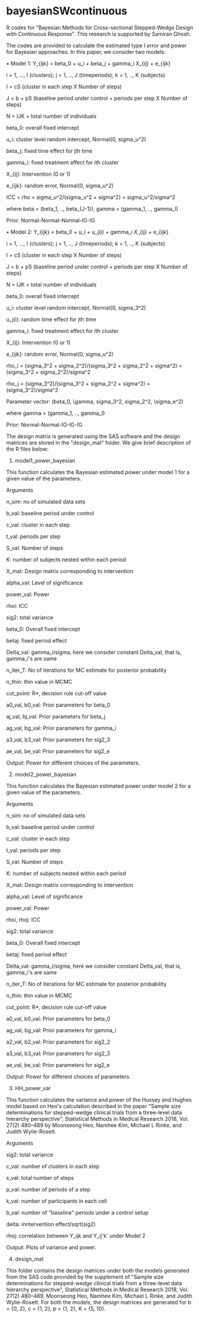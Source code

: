 # bayesianSWcontinuous
R codes for "Bayesian Methods for Cross-sectional Stepped-Wedge Design with Continuous Response".
This research is supported by Samiran Ghosh.

The codes are provided to calculate the estimated type I error and power for Bayesian approaches. In this paper, we consider two models:

•	Model 1: Y_{ijk} = beta_0 + u_i + beta_j + gamma_i X_{ij} + e_{ijk}
 
 i = 1, ..., I (clusters); j = 1, .., J (timeperiods); k = 1, .., K (subjects)
 
 I = cS (cluster in each step X Number of steps)
 
 J = b + pS (baseline period under control + periods per step X Number of steps)

 N = IJK = total number of individuals

 beta_0: overall fixed intercept

 u_i: cluster level random intercept, Normal(0, sigma_u^2)

 beta_j: fixed time effect for jth time

 gamma_i: fixed treatment effect for ith cluster

 X_{ij}: Intervention (0 or 1)
 
 e_{ijk}: random error, Normal(0, sigma_u^2)
 
 ICC = rho = sigma_u^2/(sigma_u^2 + sigma^2) = sigma_u^2/sigma^2
 
 where beta = (beta_1, .., beta_{J-1}), gamma = (gamma_1, .., gamma_I)
 
 Prior: Normal-Normal-Normal-IG-IG

•	Model 2: Y_{ijk} = beta_0 + u_i + u_j(i) + gamma_i X_{ij} + e_{ijk}

i = 1, ..., I (clusters); j = 1, .., J (timeperiods); k = 1, .., K (subjects)

I = cS (cluster in each step X Number of steps)

J = b + pS (baseline period under control + periods per step X Number of steps)

N = IJK = total number of individuals

beta_0: overall fixed intercept

u_i: cluster level random intercept, Normal(0, sigma_3^2)

u_j(i): random time effect for jth time

gamma_i: fixed treatment effect for ith cluster

X_{ij}: Intervention (0 or 1)

e_{ijk}: random error, Normal(0, sigma_u^2)

rho_i = (sigma_3^2  + sigma_2^2)/(sigma_3^2 + sigma_2^2 + sigma^2) = (sigma_3^2  + sigma_2^2)/sigma^2

rho_j = (sigma_3^2)/(sigma_3^2 + sigma_2^2 + sigma^2) = (sigma_3^2)/sigma^2

Parameter vector: (beta_0, \gamma, sigma_3^2, sigma_2^2, \sigma_e^2)

where gamma = (gamma_1, .., gamma_I)
 
Prior: Normal-Normal-IG-IG-IG

The design matrix is generated using the SAS software and the design matrices are stored in the "design_mat" folder. We give brief description of the R files below:

1. model1_power_bayesian

This function calculates the Bayesian estimated power under model 1 for a given value of the parameters.

Arguments

n_sim: no of simulated data sets

b_val: baseline period under control 

c_val: cluster in each step

t_val: periods per step

S_val: Number of steps

K: number of subjects nested within each period

X_mat: Design matrix corresponding to intervention

alpha_val: Level of significance

power_val: Power

rhoi: ICC

sig2: total variance                

beta_0: Overall fixed intercept

betaj: fixed period effect

Delta_val: gamma_i/sigma, here we consider constant Delta_val, that is, gamma_i's are same

n_iter_T: No of iterations for MC estimate for posterior probability 

n_thin: thin value in MCMC

cut_point: R*, decision rule cut-off value

a0_val, b0_val: Prior parameters for beta_0

aj_val, bj_val: Prior parameters for beta_j

ag_val, bg_val: Prior parameters for gamma_i

a3_val, b3_val: Prior parameters for sig2_3

ae_val, be_val: Prior parameters for sig2_e


Output: Power for different choices of the parameters.

2. model2_power_bayesian

This function calculates the Bayesian estimated power under model 2 for a given value of the parameters.

Arguments

n_sim: no of simulated data sets

b_val: baseline period under control 

c_val: cluster in each step

t_val: periods per step

S_val: Number of steps

K: number of subjects nested within each period

X_mat: Design matrix corresponding to intervention

alpha_val: Level of significance

power_val: Power

rhoi, rhoj: ICC

sig2: total variance                

beta_0: Overall fixed intercept

betaj: fixed period effect

Delta_val: gamma_i/sigma, here we consider constant Delta_val, that is, gamma_i's are same

n_iter_T: No of iterations for MC estimate for posterior probability 

n_thin: thin value in MCMC

cut_point: R*, decision rule cut-off value

a0_val, b0_val: Prior parameters for beta_0

ag_val, bg_val: Prior parameters for gamma_i

a2_val, b2_val: Prior parameters for sig2_2

a3_val, b3_val: Prior parameters for sig2_3

ae_val, be_val: Prior parameters for sig2_e

Output: Power for different choices of parameters.

3. HH_power_var

This function calculates the variance and power of the Hussey and Hughes model based on Heo's calculation described in the paper "Sample size determinations for stepped-wedge clinical trials from a three-level data hierarchy perspective", Statistical Methods in Medical Research 2018, Vol. 27(2) 480–489 by Moonseong Heo, Namhee Kim, Michael L Rinke, and Judith Wylie-Rosett.


Arguments

sig2: total variance 

c_val: number of clusters in each step

s_val: total number of steps

p_val: number of periods of a step

k_val: number of participants in each cell

b_val: number of "baseline" periods under a control setup

delta: inntervention effect/sqrt(sig2)

rhoj: correlation between Y_ijk and Y_ij'k' under Model 2 

Output: Plots of variance and power.

4. design_mat

This folder contains the design matrices under both the models generated from the SAS code provided by the supplement of "Sample size determinations for stepped-wedge clinical trials from a three-level data hierarchy perspective", Statistical Methods in Medical Research 2018, Vol. 27(2) 480–489, Moonseong Heo, Namhee Kim, Michael L Rinke, and Judith Wylie-Rosett. For both the models, the design matrices are generated for b = {0, 2}, c = {1, 2}, p = {1, 2}, K = {5, 10}.
